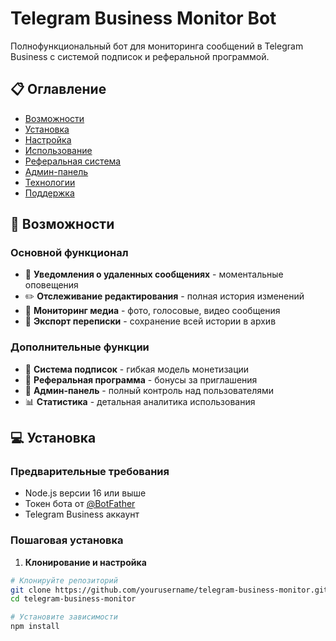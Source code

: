 # Telegram Business Monitor Bot

Полнофункциональный бот для мониторинга сообщений в Telegram Business с системой подписок и реферальной программой.

## 📋 Оглавление
- [Возможности](#возможности)
- [Установка](#установка)
- [Настройка](#настройка)
- [Использование](#использование)
- [Реферальная система](#реферальная-система)
- [Админ-панель](#админ-панель)
- [Технологии](#технологии)
- [Поддержка](#поддержка)

## 🚀 Возможности

### Основной функционал
- 🔔 **Уведомления о удаленных сообщениях** - моментальные оповещения
- ✏️ **Отслеживание редактирования** - полная история изменений
- 📸 **Мониторинг медиа** - фото, голосовые, видео сообщения
- 💾 **Экспорт переписки** - сохранение всей истории в архив

### Дополнительные функции
- 💎 **Система подписок** - гибкая модель монетизации
- 👥 **Реферальная программа** - бонусы за приглашения
- 👑 **Админ-панель** - полный контроль над пользователями
- 📊 **Статистика** - детальная аналитика использования

## 💻 Установка

### Предварительные требования
- Node.js версии 16 или выше
- Токен бота от [@BotFather](https://t.me/BotFather)
- Telegram Business аккаунт

### Пошаговая установка

1. **Клонирование и настройка**
```bash
# Клонируйте репозиторий
git clone https://github.com/yourusername/telegram-business-monitor.git
cd telegram-business-monitor

# Установите зависимости
npm install
